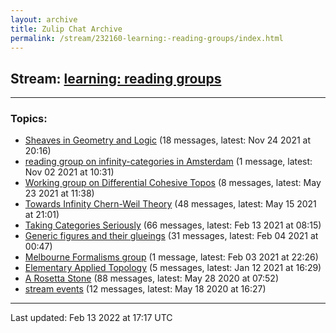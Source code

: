 ```yaml
---
layout: archive
title: Zulip Chat Archive
permalink: /stream/232160-learning:-reading-groups/index.html
---
```


## Stream: [learning: reading groups](https://mattecapu.github.io/ct-zulip-archive/stream/232160-learning:-reading-groups/index.html)
---

### Topics:

* [Sheaves in Geometry and Logic](topic/Sheaves.20in.20Geometry.20and.20Logic.html) (18 messages, latest: Nov 24 2021 at 20:16)
* [reading group on infinity-categories in Amsterdam](topic/reading.20group.20on.20infinity-categories.20in.20Amsterdam.html) (1 message, latest: Nov 02 2021 at 10:31)
* [Working group on Differential Cohesive Topos](topic/Working.20group.20on.20Differential.20Cohesive.20Topos.html) (8 messages, latest: May 23 2021 at 11:38)
* [Towards Infinity Chern-Weil Theory](topic/Towards.20Infinity.20Chern-Weil.20Theory.html) (48 messages, latest: May 15 2021 at 21:01)
* [Taking Categories Seriously](topic/Taking.20Categories.20Seriously.html) (66 messages, latest: Feb 13 2021 at 08:15)
* [Generic figures and their glueings](topic/Generic.20figures.20and.20their.20glueings.html) (31 messages, latest: Feb 04 2021 at 00:47)
* [Melbourne Formalisms group](topic/Melbourne.20Formalisms.20group.html) (1 message, latest: Feb 03 2021 at 22:26)
* [Elementary Applied Topology](topic/Elementary.20Applied.20Topology.html) (5 messages, latest: Jan 12 2021 at 16:29)
* [A Rosetta Stone](topic/A.20Rosetta.20Stone.html) (88 messages, latest: May 28 2020 at 07:52)
* [stream events](topic/stream.20events.html) (12 messages, latest: May 18 2020 at 16:27)

<hr><p>Last updated: Feb 13 2022 at 17:17 UTC</p>